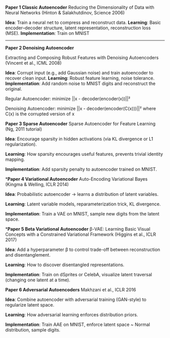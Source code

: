 **Paper 1 Classic Autoencoder**
Reducing the Dimensionality of Data with Neural Networks (Hinton & Salakhutdinov, Science 2006)

**Idea**: Train a neural net to compress and reconstruct data.
**Learning**: Basic encoder–decoder structure, latent representation, reconstruction loss (MSE).
**Implementation**: Train on MNIST
<hr>

**Paper 2 Denoising Autoencoder**

Extracting and Composing Robust Features with Denoising Autoencoders (Vincent et al., ICML 2008)

**Idea**: Corrupt input (e.g., add Gaussian noise) and train autoencoder to recover clean input.
**Learning**: Robust feature learning, noise tolerance.
**Implementation**: Add random noise to MNIST digits and reconstruct the original.

Regular Autoencoder: minimize ||x - decoder(encoder(x))||²

Denoising Autoencoder: minimize ||x - decoder(encoder(C(x)))||²
                    where C(x) is the corrupted version of x

**Paper 3 Sparse Autoencoder**
Sparse Autoencoder for Feature Learning (Ng, 2011 tutorial)

**Idea**: Encourage sparsity in hidden activations (via KL divergence or L1 regularization).

**Learning**: How sparsity encourages useful features, prevents trivial identity mapping.

**Implementation**: Add sparsity penalty to autoencoder trained on MNIST.

***Paper 4 Variational Autoencoder**
Auto-Encoding Variational Bayes (Kingma & Welling, ICLR 2014)

**Idea**: Probabilistic autoencoder → learns a distribution of latent variables.

**Learning**: Latent variable models, reparameterization trick, KL divergence.

**Implementation**: Train a VAE on MNIST, sample new digits from the latent space.

***Paper 5 Beta Variational Autoencoder**
β-VAE: Learning Basic Visual Concepts with a Constrained Variational Framework (Higgins et al., ICLR 2017)

**Idea**: Add a hyperparameter β to control trade-off between reconstruction and disentanglement.

**Learning**: How to discover disentangled representations.

**Implementation**: Train on dSprites or CelebA, visualize latent traversal (changing one latent at a time).

**Paper 6 Adversarial Autoencoders**
Makhzani et al., ICLR 2016

**Idea**: Combine autoencoder with adversarial training (GAN-style) to regularize latent space.

**Learning**: How adversarial learning enforces distribution priors.

**Implementation**: Train AAE on MNIST, enforce latent space ~ Normal distribution, sample digits.